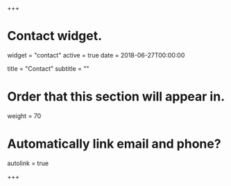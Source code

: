 +++
# Contact widget.
widget = "contact"
active = true
date = 2018-06-27T00:00:00

title = "Contact"
subtitle = ""

# Order that this section will appear in.
weight = 70

# Automatically link email and phone?
autolink = true

+++

